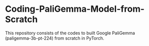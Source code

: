 # Coding-PaliGemma-Model-from-Scratch
This repository consists of the codes to built Google PaliGemma (paligemma-3b-pt-224) from scratch in PyTorch.
